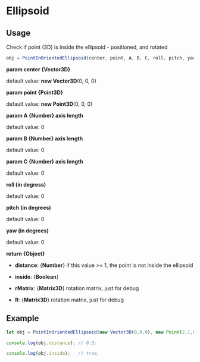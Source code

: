 # Ellipsoid
## Usage
Check if point (3D) is inside the ellipsoid - positioned, and rotated
```javascript
obj = PointInOrientedEllipsoid(center, point, A, B, C, roll, pitch, yaw)
```
**param center {Vector3D}**

default value: **new Vector3D**(0, 0, 0)

**param point {Point3D}**

default value: **new Point3D**(0, 0, 0)

**param A {Number} axis length**

default value: 0

**param B {Number} axis length**

default value: 0

**param C {Number} axis length**

default value: 0

**roll (in degress)**

default value: 0

**pitch (in degrees)**

default value: 0

**yaw (in degrees)**

default value: 0

**return {Object}**

- **distance**: {**Number**} if this value >= 1, the point is not inside the ellipsoid

- **inside**: {**Boolean**}

- **rMatrix**: {**Matrix3D**} rotation matrix, just for debug

- **R**: {**Matrix3D**} rotation matrix, just for debug

## Example

```javascript
let obj = PointInOrientedEllipsoid(new Vector3D(0,0,0), new Point(2,1,0), 4, 2, 2, 0, 0, 0);

console.log(obj.distance); // 0.5;

console.log(obj.inside);   // true,
```

